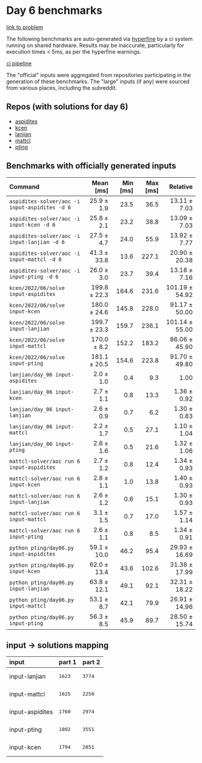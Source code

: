# Day 6 benchmarks

[link to problem](http://adventofcode.com/2022/day/6)

The following benchmarks are auto-generated via [hyperfine](https://github.com/sharkdp/hyperfine) by a ci system running on shared hardware. Results may be inaccurate, particularly for execution times < 5ms, as per the hyperfine warnings.

[ci pipeline](http://ci.papercode.net:8080/teams/aoc2022/pipelines/aoc-compare-2022)

The "official" inputs were aggregated from repositories participating in the generation of these benchmarks. The "large" inputs (if any) were sourced from various places, including the subreddit.

## Repos (with solutions for day 6)


- [aspidites](https://github.com/aspidites/aoc2022)
- [kcen](https://github.com/kcen/AdventOfCode)
- [lanjian](https://github.com/LanJian/aoc-2022)
- [mattcl](https://github.com/mattcl/aoc2022)
- [pting](https://github.com/pting/aoc2022)

## Benchmarks with officially generated inputs
| Command | Mean [ms] | Min [ms] | Max [ms] | Relative |
|:---|---:|---:|---:|---:|
| `aspidites-solver/aoc -i input-aspidites -d 6` | 25.9 ± 1.9 | 23.5 | 36.5 | 13.11 ± 7.03 |
| `aspidites-solver/aoc -i input-kcen -d 6` | 25.8 ± 2.1 | 23.2 | 38.8 | 13.09 ± 7.03 |
| `aspidites-solver/aoc -i input-lanjian -d 6` | 27.5 ± 4.7 | 24.0 | 55.9 | 13.92 ± 7.77 |
| `aspidites-solver/aoc -i input-mattcl -d 6` | 41.3 ± 33.8 | 13.6 | 227.1 | 20.90 ± 20.38 |
| `aspidites-solver/aoc -i input-pting -d 6` | 26.0 ± 3.0 | 23.7 | 39.4 | 13.18 ± 7.16 |
| `kcen/2022/06/solve input-aspidites` | 199.8 ± 22.3 | 164.6 | 231.6 | 101.19 ± 54.92 |
| `kcen/2022/06/solve input-kcen` | 180.0 ± 24.6 | 145.8 | 228.0 | 91.17 ± 50.00 |
| `kcen/2022/06/solve input-lanjian` | 199.7 ± 23.3 | 159.7 | 236.1 | 101.14 ± 55.00 |
| `kcen/2022/06/solve input-mattcl` | 170.0 ± 8.2 | 152.2 | 183.2 | 86.06 ± 45.90 |
| `kcen/2022/06/solve input-pting` | 181.1 ± 20.5 | 154.6 | 223.8 | 91.70 ± 49.80 |
| `lanjian/day_06 input-aspidites` | 2.0 ± 1.0 | 0.4 | 9.3 | 1.00 |
| `lanjian/day_06 input-kcen` | 2.7 ± 1.1 | 0.8 | 13.3 | 1.36 ± 0.92 |
| `lanjian/day_06 input-lanjian` | 2.6 ± 0.9 | 0.7 | 6.2 | 1.30 ± 0.83 |
| `lanjian/day_06 input-mattcl` | 2.2 ± 1.7 | 0.5 | 27.1 | 1.10 ± 1.04 |
| `lanjian/day_06 input-pting` | 2.6 ± 1.6 | 0.5 | 21.6 | 1.32 ± 1.06 |
| `mattcl-solver/aoc run 6 input-aspidites` | 2.7 ± 1.2 | 0.8 | 12.4 | 1.34 ± 0.93 |
| `mattcl-solver/aoc run 6 input-kcen` | 2.8 ± 1.1 | 1.0 | 13.8 | 1.40 ± 0.93 |
| `mattcl-solver/aoc run 6 input-lanjian` | 2.6 ± 1.2 | 0.6 | 15.1 | 1.30 ± 0.93 |
| `mattcl-solver/aoc run 6 input-mattcl` | 3.1 ± 1.5 | 0.7 | 17.0 | 1.57 ± 1.14 |
| `mattcl-solver/aoc run 6 input-pting` | 2.6 ± 1.1 | 0.8 | 8.5 | 1.34 ± 0.91 |
| `python pting/day06.py input-aspidites` | 59.1 ± 10.0 | 46.2 | 95.4 | 29.93 ± 16.69 |
| `python pting/day06.py input-kcen` | 62.0 ± 13.4 | 43.6 | 102.6 | 31.38 ± 17.99 |
| `python pting/day06.py input-lanjian` | 63.8 ± 12.1 | 49.1 | 92.1 | 32.31 ± 18.22 |
| `python pting/day06.py input-mattcl` | 53.1 ± 8.7 | 42.1 | 79.9 | 26.91 ± 14.96 |
| `python pting/day06.py input-pting` | 56.3 ± 8.5 | 45.9 | 89.7 | 28.50 ± 15.74 |

## input -> solutions mapping
|input|part 1|part 2|
|:---|:---|:---|
|input-lanjian|<pre>1623</pre>|<pre>3774</pre>|
|input-mattcl|<pre>1625</pre>|<pre>2250</pre>|
|input-aspidites|<pre>1760</pre>|<pre>2974</pre>|
|input-pting|<pre>1802</pre>|<pre>3551</pre>|
|input-kcen|<pre>1794</pre>|<pre>2851</pre>|
